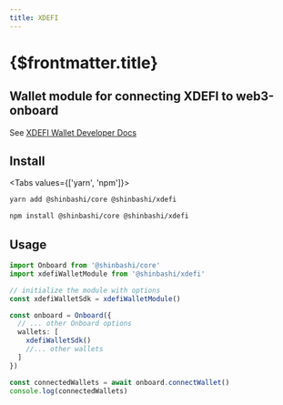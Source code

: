 ```yaml
---
title: XDEFI
---
```


# {$frontmatter.title}

## Wallet module for connecting XDEFI to web3-onboard

See [XDEFI Wallet Developer Docs](https://sdk.xdefi.io/)

## Install

<Tabs values={['yarn', 'npm']}>
<TabPanel value="yarn">

```sh copy
yarn add @shinbashi/core @shinbashi/xdefi
```

  </TabPanel>
  <TabPanel value="npm">

```sh copy
npm install @shinbashi/core @shinbashi/xdefi
```

  </TabPanel>
</Tabs>

## Usage

```typescript
import Onboard from '@shinbashi/core'
import xdefiWalletModule from '@shinbashi/xdefi'

// initialize the module with options
const xdefiWalletSdk = xdefiWalletModule()

const onboard = Onboard({
  // ... other Onboard options
  wallets: [
    xdefiWalletSdk()
    //... other wallets
  ]
})

const connectedWallets = await onboard.connectWallet()
console.log(connectedWallets)
```
